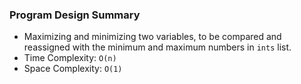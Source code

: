 ### Program Design Summary
- Maximizing and minimizing two variables, to be compared and reassigned with the minimum and maximum numbers in `ints` list.
- Time Complexity: `O(n)`
- Space Complexity: `O(1)`